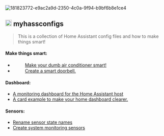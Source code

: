 
![181823772-e9ac2a9d-2350-4c0a-9f94-b9bf6b8e1ce4](https://user-images.githubusercontent.com/30338980/182378887-f3652385-4e9f-44f4-af7c-7df10e216864.png)
## <img src="https://user-images.githubusercontent.com/30338980/182615356-dc7939d6-634e-4f91-b0ba-ee5533332212.png" width="20" /> myhassconfigs

> This is a collection of Home Assistant config files and how to make things smart!

#### Make things smart:
- <img src="https://user-images.githubusercontent.com/30338980/182388263-f69cb425-56a2-4b70-89dd-52ae4b0bda3c.png" width="15" /> <img src="https://user-images.githubusercontent.com/30338980/182389009-98f48692-3752-4e14-9a2a-4f16fbe152f3.png" width="15" /> [Make your dumb air conditioner smart!](https://github.com/hxcde/myhassconfigs/blob/main/makethingssmart/ac/)
- <img src="https://user-images.githubusercontent.com/30338980/182402058-6cd045f7-cd5b-405c-8444-e505f25407ae.png" width="15" /> <img src="https://user-images.githubusercontent.com/30338980/182389009-98f48692-3752-4e14-9a2a-4f16fbe152f3.png" width="15" /> [Create a smart doorbell.](https://github.com/hxcde/myhassconfigs/tree/main/makethingssmart/doorbell)
#### Dashboard:
- [A monitoring dashboard for the Home Assistant host](https://github.com/hxcde/myhassconfigs/tree/main/dashboards/monitoring)
- [A card example to make your home dashboard clearer.](https://github.com/hxcde/myhassconfigs/blob/main/dashboards/homedash/)
#### Sensors:
- [Rename sensor state names](https://github.com/hxcde/myhassconfigs/blob/main/sensors/change_sensor_state_name)
- [Create system monitoring sensors](https://github.com/hxcde/myhassconfigs/blob/main/sensors/systemmonitor)

